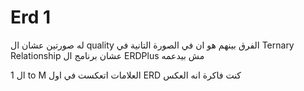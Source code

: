 <h1>Erd 1</h1>
<p>له صورتين عشان ال quality  الفرق بينهم هو ان في الصورة التانية في Ternary Relationship عشان برنامج ال ERDPlus  مش بيدعمه</p>
<p>ال 1 to M  العلامات اتعكست في اول ERD  كنت فاكرة انه العكس </p>
